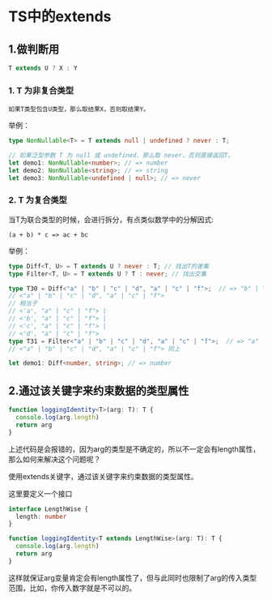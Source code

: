 # TS中的extends

## 1.做判断用
```ts
T extends U ? X : Y
```

### 1. T 为非复合类型

```
如果T类型包含U类型，那么取结果X，否则取结果Y。
```
举例：

```ts
type NonNullable<T> = T extends null | undefined ? never : T;

// 如果泛型参数 T 为 null 或 undefined，那么取 never，否则直接返回T。
let demo1: NonNullable<number>; // => number
let demo2: NonNullable<string>; // => string
let demo3: NonNullable<undefined | null>; // => never

```

### 2. T 为复合类型

当T为联合类型的时候，会进行拆分，有点类似数学中的分解因式:

```
(a + b) * c => ac + bc
```
举例：
```ts
type Diff<T, U> = T extends U ? never : T; // 找出T的差集
type Filter<T, U> = T extends U ? T : never; // 找出交集

type T30 = Diff<"a" | "b" | "c" | "d", "a" | "c" | "f">;  // => "b" | "d"
// <"a" | "b" | "c" | "d", "a" | "c" | "f">
// 相当于
// <'a', "a" | "c" | "f"> |
// <'b', "a" | "c" | "f"> |
// <'c', "a" | "c" | "f"> |
// <'d', "a" | "c" | "f">
type T31 = Filter<"a" | "b" | "c" | "d", "a" | "c" | "f">;  // => "a" | "c"
// <"a" | "b" | "c" | "d", "a" | "c" | "f"> 同上

let demo1: Diff<number, string>; // => number

```

## 2.通过该关键字来约束数据的类型属性

```ts
function loggingIdentity<T>(arg: T): T {
  console.log(arg.length)
  return arg
}
```
上述代码是会报错的，因为arg的类型是不确定的，所以不一定会有length属性，那么如何来解决这个问题呢？

使用extends关键字，通过该关键字来约束数据的类型属性。

这里要定义一个接口

```ts
interface LengthWise {
  length: number
}

function loggingIdentity<T extends LengthWise>(arg: T): T {
  console.log(arg.length)
  return arg
}

```

这样就保证arg变量肯定会有length属性了，但与此同时也限制了arg的传入类型范围，比如，你传入数字就是不可以的。